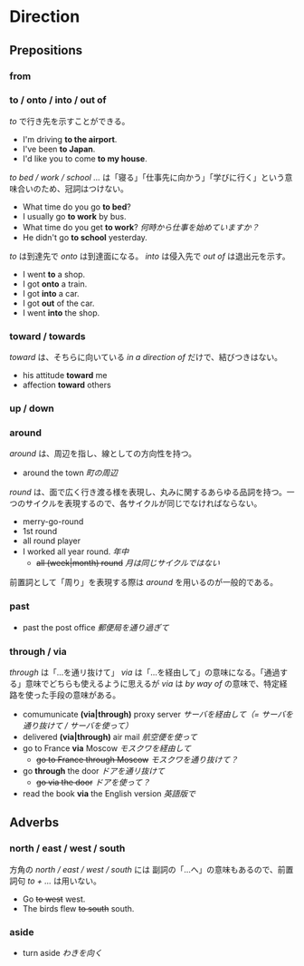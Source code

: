 # Direction

## Prepositions

### from

### to / onto / into / out of

_to_ で行き先を示すことができる。

* I'm driving __to the airport__.
* I've been __to Japan__.
* I'd like you to come __to my house__.

_to bed / work / school ..._ は「寝る」「仕事先に向かう」「学びに行く」という意味合いのため、冠詞はつけない。

* What time do you go __to bed__?
* I usually go __to work__ by bus.
* What time do you get __to work__? _何時から仕事を始めていますか？_
* He didn't go __to school__ yesterday.

_to_ は到達先で _onto_ は到達面になる。 _into_ は侵入先で _out of_ は退出元を示す。

* I went __to__ a shop.
* I got __onto__ a train.
* I got __into__ a car.
* I got __out__ of the car.
* I went __into__ the shop.

### toward / towards

_toward_ は、そちらに向いている _in a direction of_ だけで、結びつきはない。

* his attitude __toward__ me
* affection __toward__ others

### up / down

### around

_around_ は、周辺を指し、線としての方向性を持つ。

* around the town _町の周辺_

_round_ は、面で広く行き渡る様を表現し、丸みに関するあらゆる品詞を持つ。一つのサイクルを表現するので、各サイクルが同じでなければならない。

* merry-go-round
* 1st round
* all round player
* I worked all year round. _年中_
    * <del>all (week|month) round</del> _月は同じサイクルではない_

前置詞として「周り」を表現する際は _around_ を用いるのが一般的である。

### past

* past the post office _郵便局を通り過ぎて_

### through / via

_through_ は「...を通リ抜けて」 _via_ は「...を経由して」の意味になる。「通過する」意味でどちらも使えるように思えるが _via_ は _by way of_ の意味で、特定経路を使った手段の意味がある。

* comumunicate __(via|through)__ proxy server _サーバを経由して（= サーバを通り抜けて / サーバを使って）_
* delivered __(via|through)__ air mail _航空便を使って_
* go to France __via__ Moscow _モスクワを経由して_
    * <del>go to France through Moscow</del> _モスクワを通り抜けて？_
* go __through__ the door _ドアを通リ抜けて_
    * <del>go via the door</del> _ドアを使って？_
* read the book __via__ the English version _英語版で_

## Adverbs

### north / east / west / south

方角の _north / east / west / south_  には 副詞の「...へ」の意味もあるので、前置詞句 _to + ..._ は用いない。

* Go <del>to west</del> west.
* The birds flew <del>to south</del> south.

### aside

* turn aside _わきを向く_

